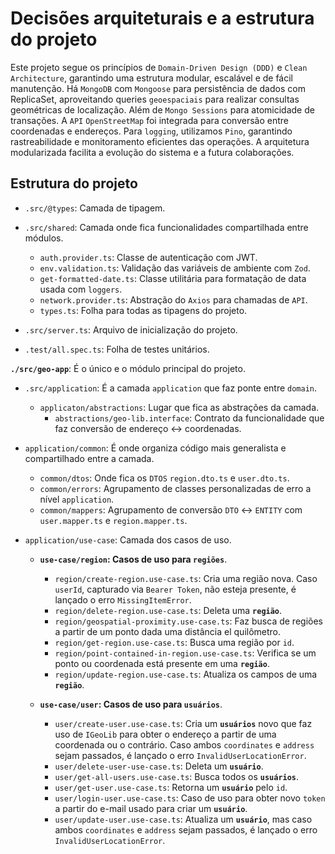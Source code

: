 # Decisões arquiteturais e a estrutura do projeto
Este projeto segue os princípios de `Domain-Driven Design (DDD)` e `Clean Architecture`, garantindo uma estrutura modular, escalável e de fácil manutenção. Há `MongoDB` com `Mongoose` para persistência de dados com ReplicaSet, aproveitando queries `geoespaciais` para realizar consultas geométricas de localização. Além de `Mongo Sessions` para atomicidade de transações. A `API` `OpenStreetMap` foi integrada para conversão entre coordenadas e endereços.
Para `logging`, utilizamos `Pino`, garantindo rastreabilidade e monitoramento eficientes das operações. A arquitetura modularizada facilita a evolução do sistema e a futura colaborações.

## Estrutura do projeto
- `.src/@types`: Camada de tipagem.

- `.src/shared`: Camada onde fica funcionalidades compartilhada entre módulos.
  - `auth.provider.ts`: Classe de autenticação com JWT.
  - `env.validation.ts`: Validação das variáveis de ambiente com `Zod`.
  - `get-formatted-date.ts`: Classe utilitária para formatação de data usada com `loggers`.
  - `network.provider.ts`: Abstração do `Axios` para chamadas de `API`.
  - `types.ts`: Folha para todas as tipagens do projeto.

- `.src/server.ts`: Arquivo de inicialização do projeto.

- `.test/all.spec.ts`: Folha de testes unitários.

**`./src/geo-app`**: É o único e o módulo principal do projeto.

- `.src/application`: É a camada `application` que faz ponte entre `domain`.
  - `applicaton/abstractions`: Lugar que fica as abstrações da camada.
    - `abstractions/geo-lib.interface`: Contrato da funcionalidade que faz conversão de endereço ↔ coordenadas.

- `application/common`: É onde organiza código mais generalista e compartilhado entre a camada.
  - `common/dtos`: Onde fica os `DTOS` `region.dto.ts` e `user.dto.ts`.
  - `common/errors`: Agrupamento de classes personalizadas de erro a nível `application`.
  - `common/mappers`: Agrupamento de conversão `DTO` ↔ `ENTITY` com `user.mapper.ts` e `region.mapper.ts`.

- `application/use-case`: Camada dos casos de uso.

  - **`use-case/region`: Casos de uso para `regiões`**.
    - `region/create-region.use-case.ts`: Cria uma região nova. Caso `userId`, capturado via `Bearer Token`, não esteja presente, é lançado o erro `MissingItemError`.
    - `region/delete-region.use-case.ts`: Deleta uma **`região`**.
    - `region/geospatial-proximity.use-case.ts`: Faz busca de regiões a partir de um ponto dada uma distância el quilômetro.
    - `region/get-region.use-case.ts`: Busca uma região por `id`.
    - `region/point-contained-in-region.use-case.ts`: Verifica se um ponto ou coordenada está presente em uma **`região`**.
    - `region/update-region.use-case.ts`: Atualiza os campos de uma **`região`**.

  - **`use-case/user`: Casos de uso para `usuários`**.
    - `user/create-user.use-case.ts`: Cria um **`usuários`** novo que faz uso de `IGeoLib` para obter o endereço a partir de uma coordenada ou o contrário. Caso ambos `coordinates` e `address` sejam passados, é lançado o erro `InvalidUserLocationError`. 
    - `user/delete-user-use-case.ts`: Deleta um **`usuário`**.
    - `user/get-all-users.use-case.ts`: Busca todos os **`usuários`**.
    - `user/get-user.use-case.ts`: Retorna um **`usuário`** pelo `id`.
    - `user/login-user.use-case.ts`: Caso de uso para obter novo `token` a partir do e-mail usado para criar um **`usuário`**.
    - `user/update-user.use-case.ts`: Atualiza um **`usuário`**, mas caso ambos `coordinates` e `address` sejam passados, é lançado o erro `InvalidUserLocationError`.